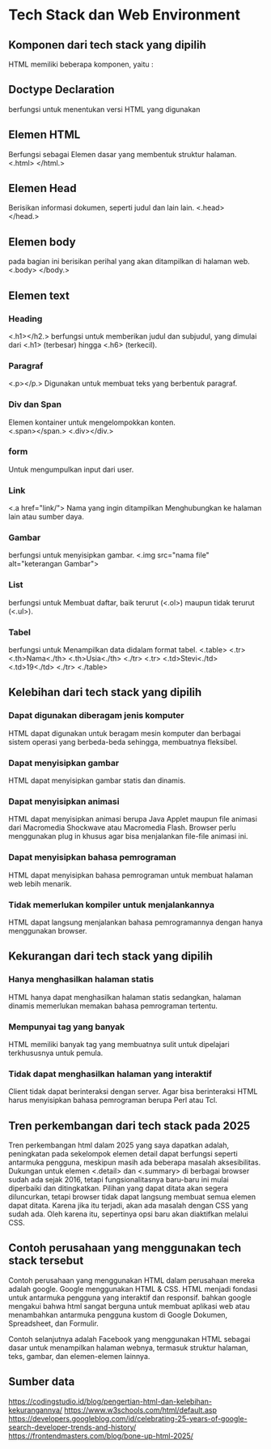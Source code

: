 # Tech Stack dan Web Environment

## Komponen dari tech stack yang dipilih
HTML memiliki beberapa komponen, yaitu :
## Doctype Declaration
berfungsi untuk menentukan versi HTML yang digunakan
## Elemen HTML
Berfungsi sebagai Elemen dasar yang membentuk struktur halaman.
<.html>
</html.>
## Elemen Head 
Berisikan informasi dokumen, seperti judul dan lain lain.
<.head>  
</head.>
## Elemen body 
pada bagian ini berisikan perihal yang akan ditampilkan di halaman web.
<.body>
</body.>
## Elemen text
### Heading 
<.h1></h2.> berfungsi untuk memberikan judul dan subjudul, yang dimulai dari <.h1> (terbesar) hingga <.h6> (terkecil).
### Paragraf 
<.p></p.> Digunakan untuk membuat teks yang berbentuk paragraf.
### Div dan Span 
Elemen kontainer untuk mengelompokkan konten.  
<.span></span.>
<.div></div.>
### form  
Untuk mengumpulkan input dari user.
### Link  
<.a href="link/"> Nama yang ingin ditampilkan </a>Menghubungkan ke halaman lain atau sumber daya.
### Gambar 
berfungsi untuk menyisipkan gambar. <.img src="nama file" alt="keterangan Gambar">
### List  
berfungsi untuk Membuat daftar, baik terurut (<.ol>) maupun tidak terurut (<.ul>).
### Tabel 
berfungsi untuk Menampilkan data didalam format tabel.
<.table>
    <.tr>
        <.th>Nama<./th>
        <.th>Usia<./th>
    <./tr>
    <.tr>
        <.td>Stevi<./td>
        <.td>19<./td>
    <./tr>
<./table>

## Kelebihan dari tech stack yang dipilih

### Dapat digunakan diberagam jenis komputer

HTML dapat digunakan untuk beragam mesin komputer dan berbagai sistem operasi yang berbeda-beda sehingga, membuatnya fleksibel.

### Dapat menyisipkan gambar

HTML dapat menyisipkan gambar statis dan dinamis.

### Dapat menyisipkan animasi

HTML dapat menyisipkan animasi berupa Java Applet maupun file animasi dari Macromedia Shockwave atau Macromedia Flash. Browser perlu menggunakan plug in khusus agar bisa menjalankan file-file animasi ini.


### Dapat menyisipkan bahasa pemrograman

HTML dapat menyisipkan bahasa pemrograman untuk membuat halaman web lebih menarik. 

### Tidak memerlukan kompiler untuk menjalankannya

HTML dapat langsung menjalankan bahasa pemrogramannya dengan hanya menggunakan browser. 


## Kekurangan dari tech stack yang dipilih

### Hanya menghasilkan halaman statis

HTML hanya dapat menghasilkan halaman statis sedangkan, halaman dinamis memerlukan memakan bahasa pemrograman tertentu.

### Mempunyai tag yang banyak

HTML memiliki banyak tag yang membuatnya sulit untuk dipelajari terkhususnya untuk pemula.

### Tidak dapat menghasilkan halaman yang interaktif

Client tidak dapat berinteraksi dengan server. Agar bisa berinteraksi HTML harus menyisipkan bahasa pemrograman berupa Perl atau Tcl.

## Tren perkembangan dari tech stack pada 2025
Tren perkembangan html dalam 2025 yang saya dapatkan adalah, peningkatan pada sekelompok elemen detail dapat berfungsi seperti antarmuka pengguna, meskipun masih ada beberapa masalah aksesibilitas. Dukungan untuk elemen <.detail> dan <.summary> di berbagai browser sudah ada sejak 2016, tetapi fungsionalitasnya baru-baru ini mulai diperbaiki dan ditingkatkan. Pilihan yang dapat ditata akan segera diluncurkan, tetapi browser tidak dapat langsung membuat semua elemen dapat ditata. Karena jika itu terjadi, akan ada masalah dengan CSS yang sudah ada. Oleh karena itu, sepertinya opsi baru akan diaktifkan melalui CSS.

## Contoh perusahaan yang menggunakan tech stack tersebut
Contoh perusahaan yang menggunakan HTML dalam perusahaan mereka adalah google. Google menggunakan HTML & CSS. HTML menjadi fondasi untuk antarmuka pengguna yang interaktif dan responsif. bahkan google mengakui bahwa html sangat berguna untuk membuat aplikasi web atau menambahkan antarmuka pengguna kustom di Google Dokumen, Spreadsheet, dan Formulir. 

Contoh selanjutnya adalah Facebook yang menggunakan HTML sebagai dasar untuk menampilkan halaman webnya, termasuk struktur halaman, teks, gambar, dan elemen-elemen lainnya. 


## Sumber data 
https://codingstudio.id/blog/pengertian-html-dan-kelebihan-kekurangannya/
https://www.w3schools.com/html/default.asp
https://developers.googleblog.com/id/celebrating-25-years-of-google-search-developer-trends-and-history/
https://frontendmasters.com/blog/bone-up-html-2025/
